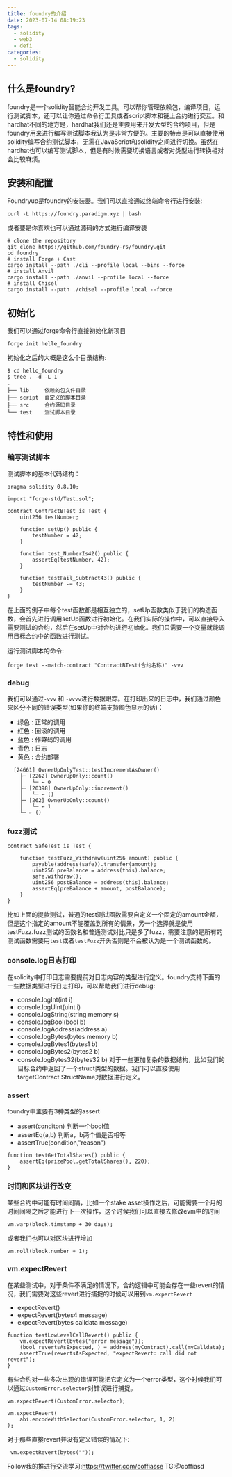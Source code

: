 ```yaml
---
title: foundry的介绍
date: 2023-07-14 08:19:23
tags:
  - solidity
  - web3
  - defi
categories:
  - solidity
---
```


## 什么是foundry?
foundry是一个solidity智能合约开发工具。可以帮你管理依赖包，编译项目，运行测试脚本，还可以让你通过命令行工具或者script脚本和链上合约进行交互。和hardhat不同的地方是，hardhat我们还是主要用来开发大型的合约项目，但是foundry用来进行编写测试脚本我认为是非常方便的。主要的特点是可以直接使用solidity编写合约测试脚本，无需在JavaScript和solidity之间进行切换。虽然在hardhat也可以编写测试脚本，但是有时候需要切换语言或者对类型进行转换相对会比较麻烦。

## 安装和配置
Foundryup是foundry的安装器。我们可以直接通过终端命令行进行安装:

```shell
curl -L https://foundry.paradigm.xyz | bash
```

或者要是你喜欢也可以通过源码的方式进行编译安装

```shell
# clone the repository
git clone https://github.com/foundry-rs/foundry.git
cd foundry
# install Forge + Cast
cargo install --path ./cli --profile local --bins --force
# install Anvil
cargo install --path ./anvil --profile local --force
# install Chisel
cargo install --path ./chisel --profile local --force

```

## 初始化
我们可以通过forge命令行直接初始化新项目

```shell
forge init helle_foundry
```

初始化之后的大概是这么个目录结构:
```shell
$ cd hello_foundry
$ tree . -d -L 1
.
├── lib     依赖的包文件目录
├── script  自定义的脚本目录
├── src     合约源码目录
└── test    测试脚本目录

```

## 特性和使用

### 编写测试脚本
测试脚本的基本代码结构：
```solidity
pragma solidity 0.8.10;

import "forge-std/Test.sol";

contract ContractBTest is Test {
    uint256 testNumber;

    function setUp() public {
        testNumber = 42;
    }

    function test_NumberIs42() public {
        assertEq(testNumber, 42);
    }

    function testFail_Subtract43() public {
        testNumber -= 43;
    }
}

```
在上面的例子中每个test函数都是相互独立的，setUp函数类似于我们的构造函数，会首先进行调用setUp函数进行初始化。在我们实际的操作中，可以直接导入需要测试的合约，然后在setUp中对合约进行初始化。我们只需要一个变量就能调用目标合约中的函数进行测试。

运行测试脚本的命令:
```shell 
forge test --match-contract "ContractBTest(合约名称)" -vvv
```

### debug 
我们可以通过`-vvv` 和 `-vvvv`进行数据跟踪。在打印出来的日志中，我们通过颜色来区分不同的错误类型(如果你的终端支持颜色显示的话)：

* 绿色 : 正常的调用
* 红色 : 回滚的调用
* 蓝色 : 作弊码的调用
* 青色 : 日志
* 黄色 : 合约部署

```shell
  [24661] OwnerUpOnlyTest::testIncrementAsOwner()
    ├─ [2262] OwnerUpOnly::count()
    │   └─ ← 0
    ├─ [20398] OwnerUpOnly::increment()
    │   └─ ← ()
    ├─ [262] OwnerUpOnly::count()
    │   └─ ← 1
    └─ ← ()

```
### fuzz测试
```solidity
contract SafeTest is Test {

    function testFuzz_Withdraw(uint256 amount) public {
        payable(address(safe)).transfer(amount);
        uint256 preBalance = address(this).balance;
        safe.withdraw();
        uint256 postBalance = address(this).balance;
        assertEq(preBalance + amount, postBalance);
    }
}

```
比如上面的提款测试，普通的test测试函数需要自定义一个固定的amount金额，但是这个指定的amount不能覆盖到所有的情景，另一个选择就是使用testFuzz.fuzz测试的函数名和普通测试对比只是多了fuzz，需要注意的是所有的测试函数需要用`test`或者`testFuzz`开头否则是不会被认为是一个测试函数的。

### console.log日志打印
在solidity中打印日志需要提前对日志内容的类型进行定义。foundry支持下面的一些数据类型进行日志打印，可以帮助我们进行debug:

* console.logInt(int i)
* console.logUint(uint i)
* console.logString(string memory s)
* console.logBool(bool b)
* console.logAddress(address a)
* console.logBytes(bytes memory b)
* console.logBytes1(bytes1 b)
* console.logBytes2(bytes2 b)
* console.logBytes32(bytes32 b)
对于一些更加复杂的数据结构，比如我们的目标合约中返回了一个struct类型的数据。我们可以直接使用targetContract.StructName对数据进行定义。

### assert
foundry中主要有3种类型的assert
* assert(conditon) 判断一个bool值
* assertEq(a,b)    判断a，b两个值是否相等
* assertTrue(condition,"reason")
```solidity
function testGetTotalShares() public {
	assertEq(prizePool.getTotalShares(), 220);
}
```

### 时间和区块进行改变
某些合约中可能有时间间隔，比如一个stake asset操作之后，可能需要一个月的时间间隔之后才能进行下一次操作，这个时候我们可以直接去修改evm中的时间
```shell
vm.warp(block.timstamp + 30 days);
```
或者我们也可以对区块进行增加
```shell
vm.roll(block.number + 1);
```

### vm.expectRevert
在某些测试中，对于条件不满足的情况下，合约逻辑中可能会存在一些revert的情况，我们需要对这些revert进行捕捉的时候可以用到`vm.expertRevert`

* expectRevert() 
* expectRevert(bytes4 message)
* expectRevert(bytes calldata message)

```solidity
function testLowLevelCallRevert() public {
    vm.expectRevert(bytes("error message"));
    (bool revertsAsExpected, ) = address(myContract).call(myCalldata);
    assertTrue(revertsAsExpected, "expectRevert: call did not revert");
}
```
有些合约对一些多次出现的错误可能把它定义为一个error类型，这个时候我们可以通过`CustomError.selector`对错误进行捕捉。
```shell
vm.expectRevert(CustomError.selector);
```

```shell
vm.expectRevert(
    abi.encodeWithSelector(CustomError.selector, 1, 2)
);

```

对于那些直接revert并没有定义错误的情况下:
```shell
 vm.expectRevert(bytes(""));
```

Follow我的推进行交流学习:https://twitter.com/coffiasse
TG:@coffiasd